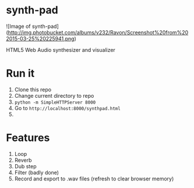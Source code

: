 # synth-pad

![Image of synth-pad]
(http://img.photobucket.com/albums/v232/Ravon/Screenshot%20from%202015-03-25%20225941.png)

HTML5 Web Audio synthesizer and visualizer

# Run it

1. Clone this repo
2. Change current directory to repo
3. `python -m SimpleHTTPServer 8000`
4. Go to `http://localhost:8000/synthpad.html`
5. 

# Features

1. Loop
2. Reverb
3. Dub step
4. Filter (badly done)
5. Record and export to .wav files (refresh to clear browser memory)
